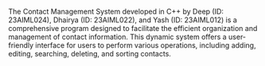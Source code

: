 The Contact Management System developed in C++ by Deep (ID: 23AIML024), Dhairya (ID: 23AIML022), and Yash (ID: 23AIML012) is a comprehensive program designed to facilitate the efficient organization and management of contact information. This dynamic system offers a user-friendly interface for users to perform various operations, including adding, editing, searching, deleting, and sorting contacts.

